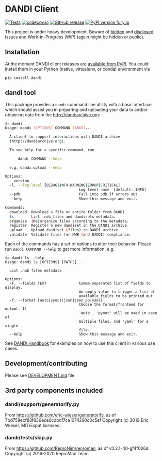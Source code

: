 # DANDI Client

[![Tests](https://github.com/dandi/dandi-cli/workflows/Tests/badge.svg)](https://github.com/dandi/dandi-cli/actions?query=workflow%3ATests)
[![codecov.io](https://codecov.io/github/dandi/dandi-cli/coverage.svg?branch=master)](https://codecov.io/github/dandi/dandi-cli?branch=master)
[![GitHub release](https://img.shields.io/github/release/dandi/dandi-cli.svg)](https://GitHub.com/dandi/dandi-cli/releases/)
[![PyPI version fury.io](https://badge.fury.io/py/dandi.svg)](https://pypi.python.org/pypi/dandi/)

This project is under heavy development.  Beware of [hidden](I-wish-we-knew) and
[disclosed](https://github.com/dandi/dandi-cli/issues) issues and
Work-in-Progress (WiP) (again might be [hidden](still-on-the-laptop-only) or
[public](https://github.com/dandi/dandi-cli/pulls)).

## Installation

At the moment DANDI client releases are [available from PyPI](https://pypi.org/project/dandi).  You could
install them in your Python (native, virtualenv, or conda) environment via

    pip install dandi

## dandi tool

This package provides a `dandi` command line utility with a basic interface
which should assist you in preparing and uploading your data to and/or obtaining
data from the http://dandiarchive.org:

```bash
$> dandi
Usage: dandi [OPTIONS] COMMAND [ARGS]...

  A client to support interactions with DANDI archive
  (http://dandiarchive.org).

  To see help for a specific command, run

      dandi COMMAND --help

  e.g. dandi upload --help

Options:
  --version
  -l, --log-level [DEBUG|INFO|WARNING|ERROR|CRITICAL]
                                  Log level name  [default: INFO]
  --pdb                           Fall into pdb if errors out
  --help                          Show this message and exit.

Commands:
  download  Download a file or entire folder from DANDI
  ls        List .nwb files and dandisets metadata.
  organize  (Re)organize files according to the metadata.
  register  Register a new dandiset in the DANDI archive
  upload    Upload dandiset (files) to DANDI archive.
  validate  Validate files for NWB (and DANDI) compliance.
```

Each of the commands has a set of options to alter their behavior.  Please run
`dandi COMMAND --help` to get more information, e.g.

```
$> dandi ls --help
Usage: dandi ls [OPTIONS] [PATHS]...

  List .nwb files metadata

Options:
  -F, --fields TEXT               Comma-separated list of fields to display.
                                  An empty value to trigger a list of
                                  available fields to be printed out
  -f, --format [auto|pyout|json|json_pp|yaml]
                                  Choose the format/frontend for output. If
                                  'auto', 'pyout' will be used in case of
                                  multiple files, and 'yaml' for a single
                                  file.
  --help                          Show this message and exit.
```

See [DANDI Handbook](https://www.dandiarchive.org/handbook/10_using_dandi/)
for examples on how to use this client in various use cases.

## Development/contributing

Please see [DEVELOPMENT.md](./DEVELOPMENT.md) file.

## 3rd party components included

### dandi/support/generatorify.py

From https://github.com/eric-wieser/generatorify, as of 7bd759ecf88f836ece6cdbcf7ce1074260c0c5ef
Copyright (c) 2019 Eric Wieser, MIT/Expat licensed.

### dandi/tests/skip.py

From https://github.com/ReproNim/reproman, as of v0.2.1-40-gf4f026d
Copyright (c) 2016-2020  ReproMan Team
